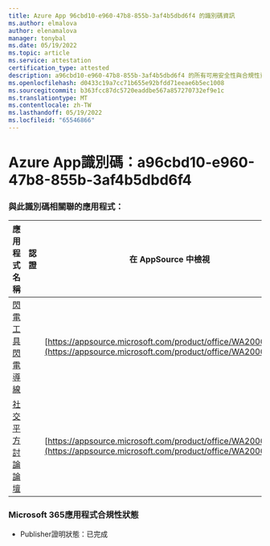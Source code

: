 ```yaml
---
title: Azure App 96cbd10-e960-47b8-855b-3af4b5dbd6f4 的識別碼資訊
ms.author: elmalova
author: elenamalova
manager: tonybal
ms.date: 05/19/2022
ms.topic: article
ms.service: attestation
certification_type: attested
description: a96cbd10-e960-47b8-855b-3af4b5dbd6f4 的所有可用安全性與合規性資訊。
ms.openlocfilehash: d0433c19a7cc71b655e92bfdd71eeae6b5ec1008
ms.sourcegitcommit: b363fcc87dc5720eaddbe567a857270732ef9e1c
ms.translationtype: MT
ms.contentlocale: zh-TW
ms.lasthandoff: 05/19/2022
ms.locfileid: "65546866"
---
```

# <a name="azure-app-id-a96cbd10-e960-47b8-855b-3af4b5dbd6f4"></a>Azure App識別碼：a96cbd10-e960-47b8-855b-3af4b5dbd6f4


### <a name="apps-associated-with-this-id"></a>與此識別碼相關聯的應用程式：
| **應用程式名稱** | **認證** | **在 AppSource 中檢視** |
|--------------|---------------|-----------------------|
| [閃電工具閃電導線](../forward/WA200001926.md) |  | [https://appsource.microsoft.com/product/office/WA200001926](https://appsource.microsoft.com/product/office/WA200001926) |
| [社交平方討論論壇](../forward/WA200001925.md) |  | [https://appsource.microsoft.com/product/office/WA200001925](https://appsource.microsoft.com/product/office/WA200001925) |

### <a name="microsoft-365-app-compliance-status"></a>Microsoft 365應用程式合規性狀態
- Publisher證明狀態：已完成
